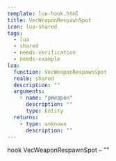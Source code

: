 ```yaml
---
template: lua-hook.html
title: VecWeaponRespawnSpot
icon: lua-shared
tags:
  - lua
  - shared
  - needs-verification
  - needs-example
lua:
  function: VecWeaponRespawnSpot
  realm: shared
  description: ""
  arguments:
    - name: "pWeapon"
      description: ""
      type: Entity
  returns:
    - type: unknown
      description: ""
---
```


<div class="lua__search__keywords">
hook VecWeaponRespawnSpot &#x2013; ""
</div>
